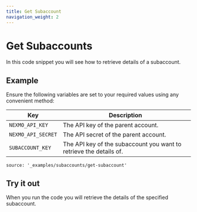 ```yaml
---
title: Get Subaccount
navigation_weight: 2
---
```


# Get Subaccounts

In this code snippet you will see how to retrieve details of a subaccount.

## Example

Ensure the following variables are set to your required values using any convenient method:

Key | Description
-- | --
`NEXMO_API_KEY` | The API key of the parent account.
`NEXMO_API_SECRET` | The API secret of the parent account.
`SUBACCOUNT_KEY` | The API key of the subaccount you want to retrieve the details of.

```code_snippets
source: '_examples/subaccounts/get-subaccount'
```

## Try it out

When you run the code you will retrieve the details of the specified subaccount.
